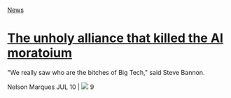 <div class="post-a">
  <figure class="post-img">
    <a href=""><img src="" alt=""></a>
  </figure>

  <div class="post-tags">
    <a href="#">News</a>
  </div>

  <div class="post-titulo">
    <h1><a href="#">The unholy alliance that killed the AI moratoium</a></h1>
  </div>

  <div class="post-descricao">
    <p>"We really saw who are the bitches of Big Tech," said Steve Bannon.</p>
  </div>

  <div class="post-autor">
    <p><span>Nelson Marques</span> JUL 10 | <img src="comment.png"> 9</p>
  </div>
</div>